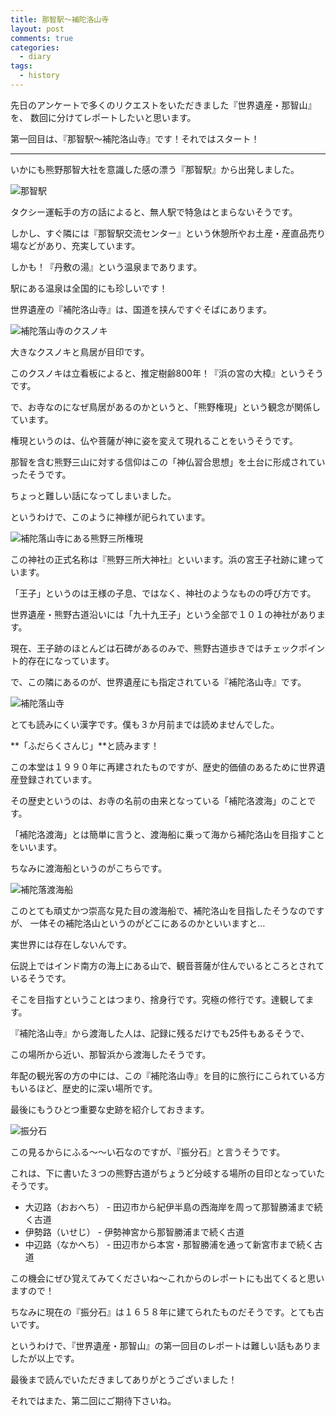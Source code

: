 ```yaml
---
title: 那智駅～補陀洛山寺
layout: post
comments: true
categories:
  - diary
tags:
  - history
---
```

先日のアンケートで多くのリクエストをいただきました『世界遺産・那智山』を、
数回に分けてレポートしたいと思います。

第一回目は、『那智駅～補陀洛山寺』です！それではスタート！

* * *

いかにも熊野那智大社を意識した感の漂う『那智駅』から出発しました。

![那智駅][1]

タクシー運転手の方の話によると、無人駅で特急はとまらないそうです。

しかし、すぐ隣には『那智駅交流センター』という休憩所やお土産・産直品売り場などがあり、充実しています。

しかも！『丹敷の湯』という温泉まであります。

駅にある温泉は全国的にも珍しいです！

世界遺産の『補陀洛山寺』は、国道を挟んですぐそばにあります。

![補陀落山寺のクスノキ][2]

大きなクスノキと鳥居が目印です。

このクスノキは立看板によると、推定樹齢800年！『浜の宮の大樟』というそうです。

で、お寺なのになぜ鳥居があるのかというと、「熊野権現」という観念が関係しています。

権現というのは、仏や菩薩が神に姿を変えて現れることをいうそうです。

那智を含む熊野三山に対する信仰はこの「神仏習合思想」を土台に形成されていったそうです。

ちょっと難しい話になってしまいました。

というわけで、このように神様が祀られています。

![補陀落山寺にある熊野三所権現][3]

この神社の正式名称は『熊野三所大神社』といいます。浜の宮王子社跡に建っています。

「王子」というのは王様の子息、ではなく、神社のようなものの呼び方です。

世界遺産・熊野古道沿いには「九十九王子」という全部で１０１の神社があります。

現在、王子跡のほとんどは石碑があるのみで、熊野古道歩きではチェックポイント的存在になっています。

で、この隣にあるのが、世界遺産にも指定されている『補陀洛山寺』です。

![補陀落山寺][4]

とても読みにくい漢字です。僕も３か月前までは読めませんでした。

**「ふだらくさんじ」**と読みます！

この本堂は１９９０年に再建されたものですが、歴史的価値のあるために世界遺産登録されています。

その歴史というのは、お寺の名前の由来となっている「補陀洛渡海」のことです。

「補陀洛渡海」とは簡単に言うと、渡海船に乗って海から補陀洛山を目指すことをいいます。

ちなみに渡海船というのがこちらです。

![補陀落渡海船][5]

このとても頑丈かつ崇高な見た目の渡海船で、補陀洛山を目指したそうなのですが、
一体その補陀洛山というのがどこにあるのかといいますと…

実世界には存在しないんです。

伝説上ではインド南方の海上にある山で、観音菩薩が住んでいるところとされているそうです。

そこを目指すということはつまり、捨身行です。究極の修行です。達観してます。

『補陀洛山寺』から渡海した人は、記録に残るだけでも25件もあるそうで、

この場所から近い、那智浜から渡海したそうです。

年配の観光客の方の中には、この『補陀洛山寺』を目的に旅行にこられている方もいるほど、歴史的に深い場所です。

最後にもうひとつ重要な史跡を紹介しておきます。

![振分石][6]

この見るからにふる～～い石なのですが、『振分石』と言うそうです。

これは、下に書いた３つの熊野古道がちょうど分岐する場所の目印となっていたそうです。

* 大辺路（おおへち） - 田辺市から紀伊半島の西海岸を周って那智勝浦まで続く古道
* 伊勢路（いせじ） - 伊勢神宮から那智勝浦まで続く古道
* 中辺路（なかへち） - 田辺市から本宮・那智勝浦を通って新宮市まで続く古道

この機会にぜひ覚えてみてくださいね～これからのレポートにも出てくると思いますので！

ちなみに現在の『振分石』は１６５８年に建てられたものだそうです。とても古いです。

というわけで、『世界遺産・那智山』の第一回目のレポートは難しい話もありましたが以上です。

最後まで読んでいただきましてありがとうございました！

それではまた、第二回にご期待下さいね。


 [1]: /img/uploads/2009/11/nachi-sta-to-fudarakusan-temple-1.jpg
 [2]: /img/uploads/2009/11/nachi-sta-to-fudarakusan-temple-2.jpg
 [3]: /img/uploads/2009/11/nachi-sta-to-fudarakusan-temple-3.jpg
 [4]: /img/uploads/2009/11/nachi-sta-to-fudarakusan-temple-4.jpg
 [5]: /img/uploads/2009/11/nachi-sta-to-fudarakusan-temple-5.jpg
 [6]: /img/uploads/2009/11/nachi-sta-to-fudarakusan-temple-6.jpg
